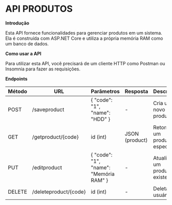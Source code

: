 # API PRODUTOS

**Introdução**

Esta API fornece funcionalidades para gerenciar produtos em um sistema. Ela é construída com ASP.NET Core e utiliza a própria memória RAM como um banco de dados.

**Como usar a API**

Para utilizar esta API, você precisará de um cliente HTTP como Postman ou Insomnia para fazer as requisições.

**Endpoints**

| Método | URL | Parâmetros | Resposta | Descrição |
|---|---|---|---|---|
| POST | /saveproduct | { "code": "1", "name": "HDD" } | - | Cria um novo produto |
| GET | /getproduct/{code}| id (int) | JSON (product) | Retorna um produto específico |
| PUT | /editproduct | { "code": "1", "name": "Memória RAM" } | -| Atualiza um produto existente |
| DELETE | /deleteproduct/{code} | id (int) | - | Deleta um usuário |
